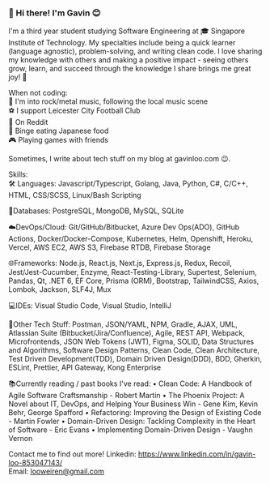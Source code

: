 ### 👋 Hi there! I'm Gavin :blush:

I'm a third year student studying Software Engineering at 🎓 Singapore Institute of Technology. My specialties include being a quick learner (language agnostic), problem-solving, and writing clean code.  I love sharing my knowledge with others and making a positive impact - seeing others grow, learn, and succeed through the knowledge I share brings me great joy! 🌱

When not coding:<br/>
🎸 I'm into rock/metal music, following the local music scene<br/>
⚽ I support Leicester City Football Club<br/>
📱 On Reddit<br/>
🍣 Binge eating Japanese food<br/>
🎮 Playing games with friends<br/>

Sometimes, I write about tech stuff on my blog at gavinloo.com 😉.

Skills:<br/>
🛠 Languages: Javascript/Typescript, Golang, Java, Python, C#, C/C++, HTML, CSS/SCSS, Linux/Bash Scripting

💾Databases: PostgreSQL, MongoDB, MySQL, SQLite

☁️DevOps/Cloud: Git/GitHub/Bitbucket, Azure Dev Ops(ADO), GitHub Actions, Docker/Docker-Compose, Kubernetes, Helm, Openshift, Heroku, Vercel, AWS EC2, AWS S3, Firebase RTDB, Firebase Storage

🌐Frameworks: Node.js, React.js, Next.js, Express.js, Redux, Recoil, Jest/Jest-Cucumber, Enzyme, React-Testing-Library, Supertest, Selenium, Pandas, Qt, .NET 6, EF Core, Prisma (ORM), Bootstrap, TailwindCSS, Axios, Lombok, Jackson, SLF4J, Mux

💻IDEs: Visual Studio Code, Visual Studio, IntelliJ

🔧Other Tech Stuff: Postman, JSON/YAML, NPM, Gradle, AJAX, UML, Atlassian Suite (Bitbucket/Jira/Confluence), Agile, REST API, Webpack, Microfrontends, JSON Web Tokens (JWT), Figma, SOLID, Data Structures and Algorithms, Software Design Patterns, Clean Code, Clean Architecture, Test Driven Development(TDD), Domain Driven Design(DDD), BDD, Gherkin, ESLint, Prettier, API Gateway, Kong Enterprise

📚Currently reading / past books I've read:
• Clean Code: A Handbook of Agile Software Craftsmanship - Robert Martin
• The Phoenix Project: A Novel about IT, DevOps, and Helping Your Business Win - Gene Kim, Kevin Behr, George Spafford
• Refactoring: Improving the Design of Existing Code - Martin Fowler
• Domain-Driven Design: Tackling Complexity in the Heart of Software - Eric Evans
• Implementing Domain-Driven Design - Vaughn Vernon

Contact me to find out more!
Linkedin: https://www.linkedin.com/in/gavin-loo-853047143/ <br>
Email: looweiren@gmail.com
